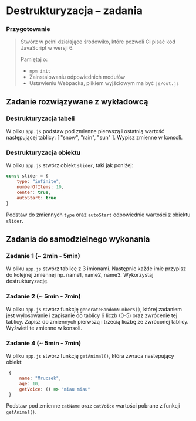 # Destrukturyzacja &ndash; zadania

### Przygotowanie

> Stwórz w pełni działające środowiko, które pozwoli Ci pisać kod JavaScript w wersji 6.
>
> Pamiętaj o:
> - ```npm init```
> - Zainstalowaniu odpowiednich modułów
> - Ustawieniu Webpacka, plikiem  wyjściowym  ma być `js/out.js`

## Zadanie rozwiązywane z wykładowcą

### Destrukturyzacja tabeli

W pliku ```app.js``` podstaw pod zmienne pierwszą i ostatnią wartość następującej tablicy: [ "snow", "rain", "sun" ]. Wypisz zmienne w konsoli.

### Destrukturyzacja obiektu

W pliku ```app.js``` stwórz obiekt ```slider```, taki jak poniżej:

```JavaScript
const slider = {
    type: "infinite",
    numberOfItems: 10,
    center: true,
    autoStart: true
}
```
Podstaw do zmiennych ```type``` oraz ```autoStart``` odpowiednie wartości z obiektu ```slider```.


## Zadania do samodzielnego wykonania

### Zadanie 1 (~ 2min - 5min)

W pliku ```app.js``` stwórz tablicę z 3 imionami. Następnie każde imie przypisz do kolejnej zmiennej np. name1, name2, name3. Wykorzystaj destrukturyzację.


### Zadanie 2 (~ 5min - 7min)

W pliku ```app.js``` stwórz funkcję ```generateRandomNumbers()```, której zadaniem jest wylosowanie i zapisanie do tablicy 6 liczb (0-5) oraz zwrócenie tej tablicy.
Zapisz do zmiennych pierwszą i trzecią liczbę ze zwróconej tablicy. Wyświetl te zmienne w konsoli.


### Zadanie 4 (~ 5min - 7min)

W pliku ```app.js``` stwórz funkcję ```getAnimal()```, która zwraca nastepujący obiekt:
```JavaScript
 {
     name: "Mruczek",
     age: 10,
     getVoice: () => "miau miau"
 }
 ```

 Podstaw pod zmienne ```catName``` oraz ```catVoice``` wartości pobrane z funkcji ```getAnimal()```.
